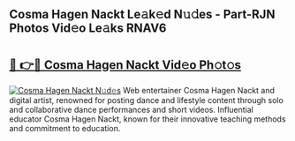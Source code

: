 ## Cosma Hagen Nackt Le𝚊k𝚎d N𝚞𝚍es - Part-RJN Photos Vid𝚎o Le𝚊ks RNAV6

# <h2><a href="http://fb33k7.evod.top/?m=Cosma+Hagen+Nackt">🔗 👉🔴 Cosma Hagen Nackt Vid𝚎o Ph𝚘t𝚘s</a></h2>

[![Cosma Hagen Nackt N𝚞d𝚎s](https://i.imgur.com/8V9OHl7.gif)](http://fb33k7.evod.top/?m=Cosma+Hagen+Nackt)
Web entertainer Cosma Hagen Nackt and digital artist, renowned for posting dance and lifestyle content through solo and collaborative dance performances and short videos. Influential educator Cosma Hagen Nackt, known for their innovative teaching methods and commitment to education. 
